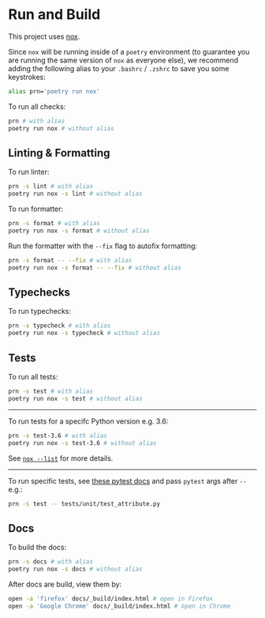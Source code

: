 # Run and Build

This project uses [nox](https://nox.thea.codes/en/stable/).

Since `nox` will be running inside of a `poetry` environment (to guarantee you are running the same version of `nox` as everyone else), we recommend adding the following alias to your `.bashrc` / `.zshrc` to save you some keystrokes:

```sh
alias prn='poetry run nox'
```

To run all checks:

```sh
prn # with alias
poetry run nox # without alias
```

## Linting & Formatting

To run linter:

```sh
prn -s lint # with alias
poetry run nox -s lint # without alias
```

To run formatter:

```sh
prn -s format # with alias
poetry run nox -s format # without alias
```

Run the formatter with the `--fix` flag to autofix formatting:

```sh
prn -s format -- --fix # with alias
poetry run nox -s format -- --fix # without alias
```

## Typechecks

To run typechecks:

```sh
prn -s typecheck # with alias
poetry run nox -s typecheck # without alias
```

## Tests

To run all tests:

```sh  
prn -s test # with alias
poetry run nox -s test # without alias
```

---

To run tests for a specifc Python version e.g. 3.6:

```sh
prn -s test-3.6 # with alias
poetry run nox -s test-3.6 # without alias
```

See [`nox --list`](https://nox.thea.codes/en/stable/tutorial.html#selecting-which-sessions-to-run) for more details.

---

To run specific tests, see [these pytest docs](https://docs.pytest.org/en/latest/usage.html#specifying-tests-selecting-tests) and pass `pytest` args after `--` e.g.:

```sh
prn -s test -- tests/unit/test_attribute.py
```


## Docs

To build the docs:

```sh
prn -s docs # with alias
poetry run nox -s docs # without alias
```

After docs are build, view them by:

```sh
open -a 'firefox' docs/_build/index.html # open in Firefox
open -a 'Google Chrome' docs/_build/index.html # open in Chrome
```
